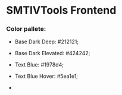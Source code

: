 # SMTIVTools Frontend

### Color pallete:
- Base Dark Deep: #212121;
- Base Dark Elevated: #424242;

- Text Blue: #1978d4;
- Text Blue Hover: #5ea1e1;
- 
